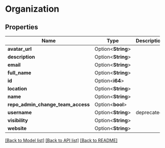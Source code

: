 # Organization

## Properties

Name | Type | Description | Notes
------------ | ------------- | ------------- | -------------
**avatar_url** | Option<**String**> |  | [optional]
**description** | Option<**String**> |  | [optional]
**email** | Option<**String**> |  | [optional]
**full_name** | Option<**String**> |  | [optional]
**id** | Option<**i64**> |  | [optional]
**location** | Option<**String**> |  | [optional]
**name** | Option<**String**> |  | [optional]
**repo_admin_change_team_access** | Option<**bool**> |  | [optional]
**username** | Option<**String**> | deprecated | [optional]
**visibility** | Option<**String**> |  | [optional]
**website** | Option<**String**> |  | [optional]

[[Back to Model list]](../README.md#documentation-for-models) [[Back to API list]](../README.md#documentation-for-api-endpoints) [[Back to README]](../README.md)


